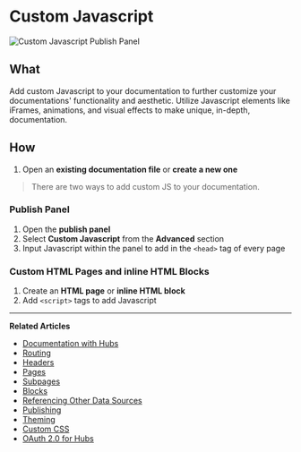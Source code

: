 # Custom Javascript 

![Custom Javascript Publish Panel](https://github.com/stoplightio/docs/blob/develop/assets/imagesv2/custom-js.png?raw=true)

## What 
Add custom Javascript to your documentation to further customize your documentations' functionality and aesthetic. Utilize Javascript elements like iFrames, animations, and visual effects to make unique, in-depth, documentation. 

## How 
1. Open an **existing documentation file** or **create a new one**
 
> There are two ways to add custom JS to your documentation. 

### Publish Panel
1. Open the **publish panel** 
2. Select **Custom Javascript** from the **Advanced** section 
3. Input Javascript within the panel to add in the ```<head>``` tag of every page 

### Custom HTML Pages and inline HTML Blocks 
1. Create an **HTML page** or **inline HTML block**
2. Add ```<script>``` tags to add Javascript

---
**Related Articles**
- [Documentation with Hubs](/documentation/introduction)
- [Routing](/documentation/getting-started/routing)
- [Headers](/documentation/getting-started/header-footer)
- [Pages](/documentation/getting-started/pages)
- [Subpages](/documentation/getting-started/subpages)
- [Blocks](/documentation/blocks)
- [Referencing Other Data Sources](/documentation/referencing-other-data-sources)
- [Publishing](/documentation/publishing)
- [Theming](/documentation/design/theming)
- [Custom CSS](/documentation/design/custom-css)
- [OAuth 2.0 for Hubs](/documentation/authorizations/oauth-hubs)
